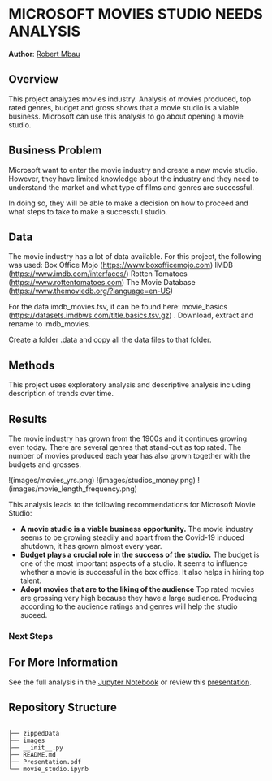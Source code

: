 

# MICROSOFT MOVIES STUDIO NEEDS ANALYSIS

**Author**: [Robert Mbau](https://github.com/robertmbau)

## Overview

This project analyzes movies industry. Analysis of movies produced, top rated genres, budget and gross shows that a movie studio is a viable business. Microsoft can use this analysis to go about opening a movie studio.

## Business Problem

Microsoft want to enter the movie industry and create a new movie studio. However, they have limited knowledge about the industry and they need to understand the market and what type of films and genres are successful.

In doing so, they will be able to make a decision on how to proceed and what steps to take to make a successful studio.

## Data

The movie industry has a lot of data available. For this project, the following was used: 
Box Office Mojo (https://www.boxofficemojo.com)
IMDB (https://www.imdb.com/interfaces/)
Rotten Tomatoes (https://www.rottentomatoes.com)
The Movie Database (https://www.themoviedb.org/?language=en-US)

For the data imdb_movies.tsv, it can be found here: movie_basics (https://datasets.imdbws.com/title.basics.tsv.gz) . Download, extract and rename to imdb_movies.

Create a folder .data and copy all the data files to that folder.

## Methods

This project uses exploratory analysis and descriptive analysis including description of trends over time. 


## Results

The movie industry has grown from the 1900s and it continues growing even today. There are several genres that stand-out as top rated.
The number of movies produced each year has also grown together with the budgets and grosses.

!(images/movies_yrs.png)
!(images/studios_money.png)
!(images/movie_length_frequency.png)


This analysis leads to the following recommendations for Microsoft Movie Studio:

- **A movie studio is a viable business opportunity.** The movie industry seems to be growing steadily and apart from the Covid-19 induced shutdown, it has grown almost every year.
- **Budget plays a crucial role in the success of the studio.** The budget is one of the most important aspects of a studio. It seems to influence whether a movie is successful in the box office. It also helps in hiring top talent.
- **Adopt movies that are to the liking of the audience** Top rated movies are grossing very high because they have a large audience. Producing according to the audience ratings and genres will help the studio suceed.
### Next Steps

## For More Information


See the full analysis in the [Jupyter Notebook](./movie_studio.ipynb) or review this [presentation](./presentation.pdf).



## Repository Structure

```

├── zippedData
├── images
├── __init__.py
├── README.md
├── Presentation.pdf
└── movie_studio.ipynb
```